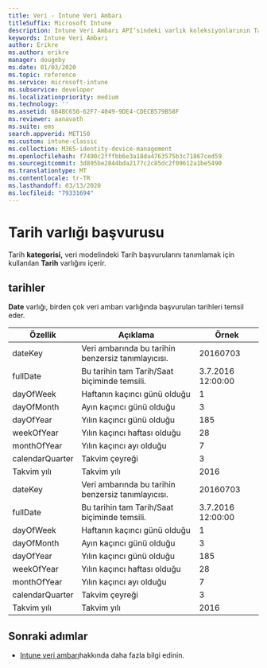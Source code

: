 ```yaml
---
title: Veri - Intune Veri Ambarı
titleSuffix: Microsoft Intune
description: Intune Veri Ambarı API’sindeki varlık koleksiyonlarının Tarih kategorisi için başvuru konusu.
keywords: Intune Veri Ambarı
author: Erikre
ms.author: erikre
manager: dougeby
ms.date: 01/03/2020
ms.topic: reference
ms.service: microsoft-intune
ms.subservice: developer
ms.localizationpriority: medium
ms.technology: ''
ms.assetid: 6B4BC650-62F7-4049-9DE4-CDECB579B58F
ms.reviewer: aanavath
ms.suite: ems
search.appverid: MET150
ms.custom: intune-classic
ms.collection: M365-identity-device-management
ms.openlocfilehash: f7490c2fffbb6e3a18da4763575b3c71867ced59
ms.sourcegitcommit: 3d895be2844bda2177c2c85dc2f09612a1be5490
ms.translationtype: MT
ms.contentlocale: tr-TR
ms.lasthandoff: 03/13/2020
ms.locfileid: "79331694"
---
```

# <a name="reference-for-dates-entity"></a>Tarih varlığı başvurusu

Tarih **kategorisi,** veri modelindeki Tarih başvurularını tanımlamak için kullanılan **Tarih** varlığını içerir.

## <a name="dates"></a>tarihler

**Date** varlığı, birden çok veri ambarı varlığında başvurulan tarihleri temsil eder.


|    Özellik     |                      Açıklama                       |       Örnek        |
|-----------------|--------------------------------------------------------|----------------------|
|     dateKey     | Veri ambarında bu tarihin benzersiz tanımlayıcısı. |       20160703       |
|    fullDate     |    Bu tarihin tam Tarih/Saat biçiminde temsili.     | 3\.7.2016 12:00:00 |
|    dayOfWeek    |                      Haftanın kaçıncı günü olduğu                       |          1           |
|   dayOfMonth    |                      Ayın kaçıncı günü olduğu                      |          3           |
|    dayOfYear    |                      Yılın kaçıncı günü olduğu                       |         185          |
|   weekOfYear    |                      Yılın kaçıncı haftası olduğu                      |          28          |
|   monthOfYear   |                   Yılın kaçıncı ayı olduğu                    |          7           |
| calendarQuarter |                    Takvim çeyreği                    |          3           |
|  Takvim yılı   |                     Takvim yılı                      |         2016         |
|     dateKey     | Veri ambarında bu tarihin benzersiz tanımlayıcısı. |       20160703       |
|    fullDate     |    Bu tarihin tam Tarih/Saat biçiminde temsili.     | 3\.7.2016 12:00:00 |
|    dayOfWeek    |                      Haftanın kaçıncı günü olduğu                       |          1           |
|   dayOfMonth    |                      Ayın kaçıncı günü olduğu                      |          3           |
|    dayOfYear    |                      Yılın kaçıncı günü olduğu                       |         185          |
|   weekOfYear    |                      Yılın kaçıncı haftası olduğu                      |          28          |
|   monthOfYear   |                   Yılın kaçıncı ayı olduğu                    |          7           |
| calendarQuarter |                    Takvim çeyreği                    |          3           |
|  Takvim yılı   |                     Takvim yılı                      |         2016         |

## <a name="next-steps"></a>Sonraki adımlar

- [Intune veri ambarı](reports-nav-create-intune-reports.md)hakkında daha fazla bilgi edinin.
